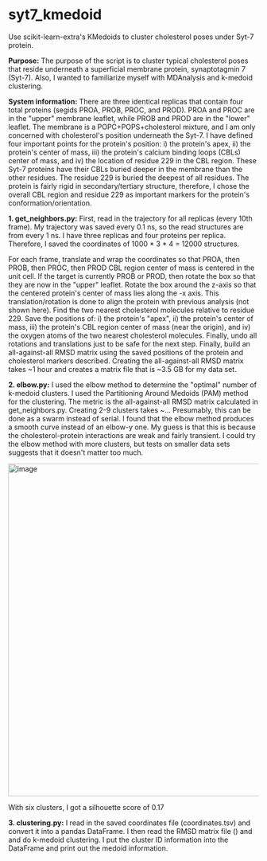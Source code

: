 # syt7_kmedoid
Use scikit-learn-extra's KMedoids to cluster cholesterol poses under Syt-7 protein.

**Purpose:** The purpose of the script is to cluster typical cholesterol poses that reside underneath a superficial membrane protein, synaptotagmin 7 (Syt-7). Also, I wanted to familiarize myself with MDAnalysis and k-medoid clustering.

**System information:** There are three identical replicas that contain four total proteins (segids PROA, PROB, PROC, and PROD). PROA and PROC are in the "upper" membrane leaflet, while PROB and PROD are in the "lower" leaflet. The membrane is a POPC+POPS+cholesterol mixture, and I am only concerned with cholesterol's position underneath the Syt-7. I have defined four important points for the protein's position: i) the protein's apex, ii) the protein's center of mass, iii) the protein's calcium binding loops (CBLs) center of mass, and iv) the location of residue 229 in the CBL region. These Syt-7 proteins have their CBLs buried deeper in the membrane than the other residues. The residue 229 is buried the deepest of all residues. The protein is fairly rigid in secondary/tertiary structure, therefore, I chose the overall CBL region and residue 229 as important markers for the protein's conformation/orientation.

**1. get_neighbors.py:** First, read in the trajectory for all replicas (every 10th frame). My trajectory was saved every 0.1 ns, so the read structures are from every 1 ns. I have three replicas and four proteins per replica. Therefore, I saved the coordinates of 1000 * 3 * 4 = 12000 structures.

For each frame, translate and wrap the coordinates so that PROA, then PROB, then PROC, then PROD CBL region center of mass is centered in the unit cell. If the target is currently PROB or PROD, then rotate the box so that they are now in the "upper" leaflet. Rotate the box around the z-axis so that the centered protein's center of mass lies along the -x axis. This translation/rotation is done to align the protein with previous analysis (not shown here). Find the two nearest cholesterol molecules relative to residue 229. Save the positions of: i) the protein's "apex", ii) the protein's center of mass, iii) the protein's CBL region center of mass (near the origin), and iv) the oxygen atoms of the two nearest cholesterol molecules. Finally, undo all rotations and translations just to be safe for the next step. Finally, build an all-against-all RMSD matrix using the saved positions of the protein and cholesterol markers described. Creating the all-against-all RMSD matrix takes ~1 hour and creates a matrix file that is ~3.5 GB for my data set. 

**2. elbow.py:** I used the elbow method to determine the "optimal" number of k-medoid clusters. I used the Partitioning Around Medoids (PAM) method for the clustering. The metric is the all-against-all RMSD matrix calculated in get_neighbors.py. Creating 2-9 clusters takes ~... Presumably, this can be done as a swarm instead of serial. I found that the elbow method produces a smooth curve instead of an elbow-y one. My guess is that this is because the cholesterol-protein interactions are weak and fairly transient. I could try the elbow method with more clusters, but tests on smaller data sets suggests that it doesn't matter too much.

<img width="668" alt="image" src="https://github.com/beavenah/syt7_kmedoid/assets/93334552/a101f355-c928-4df2-a674-b4406a760c19">

With six clusters, I got a silhouette score of 0.17

**3. clustering.py:** I read in the saved coordinates file (coordinates.tsv) and convert it into a pandas DataFrame. I then read the RMSD matrix file () and and do k-medoid clustering. I put the cluster ID information into the DataFrame and print out the medoid information.
